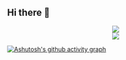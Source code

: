 ## Hi there 👋
<div align="center"> <img src="https://github-readme-stats.vercel.app/api/top-langs/?username=urkbio&hide_title=true&hide_border=true&layout=compact&langs_count=6&text_color=000&icon_color=fff&bg_color=0,52fa5a,4dfcff,c64dff&theme=graywhite" /> </div>


<div align="center"> <img src="https://github-readme-streak-stats.herokuapp.com/?user=urkbio" /> </div>

[![Ashutosh's github activity graph](https://github-readme-activity-graph.vercel.app/graph?username=urkbio&theme=dracula)](https://github.com/ashutosh00710/github-readme-activity-graph)
